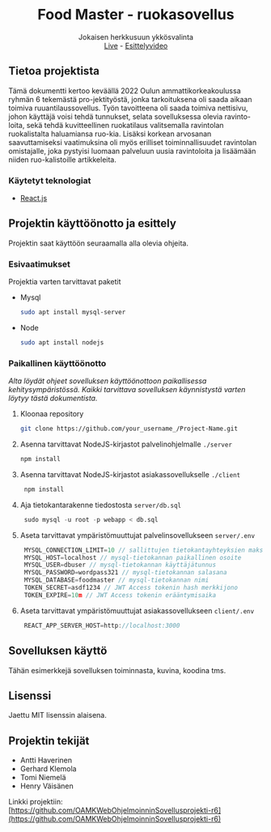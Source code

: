 <div id="top"></div>

<!-- PROJECT LOGO -->
<br />
<div align="center">
  <h1 align="center">Food Master - ruokasovellus</h1>

  <p align="center">
    Jokaisen herkkusuun ykkösvalinta
    <br />
    <a href="http://foodmaster.live">Live</a>
    -
    <a href="https://www.youtube.com/watch?v=vPiY7l5pA0w">Esittelyvideo</a>
  </p>
</div>

## Tietoa projektista

Tämä dokumentti kertoo keväällä 2022 Oulun ammattikorkeakoulussa ryhmän 6 tekemästä pro-jektityöstä, jonka tarkoituksena oli saada aikaan toimiva ruuantilaussovellus. Työn tavoitteena oli saada toimiva nettisivu, johon käyttäjä voisi tehdä tunnukset, selata sovelluksessa olevia ravinto-loita, sekä tehdä kuvitteellinen ruokatilaus valitsemalla ravintolan ruokalistalta haluamiansa ruo-kia. Lisäksi korkean arvosanan saavuttamiseksi vaatimuksina oli myös erilliset toiminnallisuudet ravintolan omistajalle, joka pystyisi luomaan palveluun uusia ravintoloita ja lisäämään niiden ruo-kalistoille artikkeleita.

### Käytetyt teknologiat

* [React.js](https://reactjs.org/)

## Projektin käyttöönotto ja esittely

Projektin saat käyttöön seuraamalla alla olevia ohjeita.

### Esivaatimukset

Projektia varten tarvittavat paketit
* Mysql
  ```sh
  sudo apt install mysql-server
  ```

* Node
  ```sh
  sudo apt install nodejs
  ```

### Paikallinen käyttöönotto

_Alta löydät ohjeet sovelluksen käyttöönottoon paikallisessa kehitysympäristössä. Kaikki tarvittava sovelluksen käynnistystä varten löytyy tästä dokumentista._

1. Kloonaa repository
   ```sh
   git clone https://github.com/your_username_/Project-Name.git
   ```
2. Asenna tarvittavat NodeJS-kirjastot palvelinohjelmalle `./server`
   ```sh
   npm install
   ```
3. Asenna tarvittavat NodeJS-kirjastot asiakassovellukselle `./client`
   ```sh
    npm install
    ```
4. Aja tietokantarakenne tiedostosta `server/db.sql`
   ```sql
    sudo mysql -u root -p webapp < db.sql
   ```
5. Aseta tarvittavat ympäristömuuttujat palvelinsovellukseen `server/.env`
   ```js
    MYSQL_CONNECTION_LIMIT=10 // sallittujen tietokantayhteyksien maksimimäärä
    MYSQL_HOST=localhost // mysql-tietokannan paikallinen osoite
    MYSQL_USER=dbuser // mysql-tietokannan käyttäjätunnus
    MYSQL_PASSWORD=wordpass321 // mysql-tietokannan salasana
    MYSQL_DATABASE=foodmaster // mysql-tietokannan nimi
    TOKEN_SECRET=asdf1234 // JWT Access tokenin hash merkkijono
    TOKEN_EXPIRE=10m // JWT Access tokenin erääntymisaika
   ```
6. Aseta tarvittavat ympäristömuuttujat asiakassovellukseen `client/.env`
   ```js
    REACT_APP_SERVER_HOST=http://localhost:3000
   ```

## Sovelluksen käyttö

Tähän esimerkkejä sovelluksen toiminnasta, kuvina, koodina tms.

## Lisenssi

Jaettu MIT lisenssin alaisena.

## Projektin tekijät

- Antti Haverinen
- Gerhard Klemola
- Tomi Niemelä
- Henry Väisänen

Linkki projektiin: [https://github.com/OAMKWebOhjelmoinninSovellusprojekti-r6](https://github.com/OAMKWebOhjelmoinninSovellusprojekti-r6)
